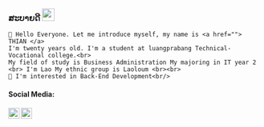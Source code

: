 ### ສະບາຍດີ <img src="https://media.giphy.com/media/hvRJCLFzcasrR4ia7z/giphy.gif" width="25px">


```
👋 Hello Everyone. Let me introduce myself, my name is <a href=""> THIAN </a>
I'm twenty years old. I'm a student at luangprabang Technical-Vocational college.<br>
My field of study is Business Administration My majoring in IT year 2 <br> I'm Lao My ethnic group is Laoloum <br><br>
👀 I'm interested in Back-End Development<br/>
```

<h4>Social Media:</h4>

<a href="https://twitter.com/thianthong09">
  <img align="left" alt="thianthong | Twitter" width="22px" src="https://raw.githubusercontent.com/peterthehan/peterthehan/master/assets/twitter.svg" />
</a>
<a href="https://github.com/Thianthong09">
  <img align="left" alt="thianthong | github" width="22px" src="https://github.com/peterthehan/peterthehan/blob/main/assets/github.svg" />
</a></br></br>

<!-- <details>
  <summary><b>Skills</b></summary><br>

</details> -->

